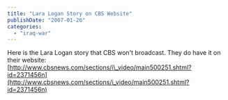 ```yaml
---
title: "Lara Logan Story on CBS Website"
publishDate: "2007-01-26"
categories: 
  - "iraq-war"
---
```


Here is the Lara Logan story that CBS won't broadcast. They do have it on their website: [http://www.cbsnews.com/sections/i\_video/main500251.shtml?id=2371456n](http://www.cbsnews.com/sections/i_video/main500251.shtml?id=2371456n)
